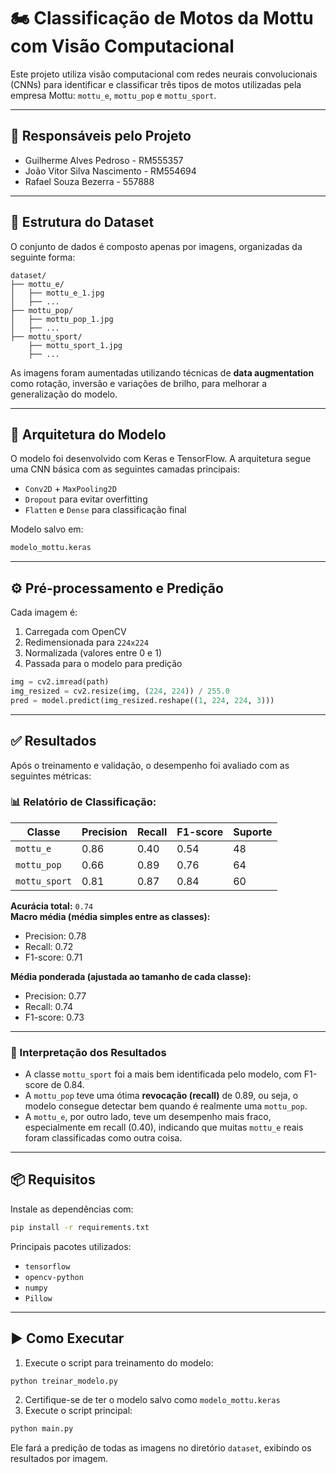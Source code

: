 # 🏍️ Classificação de Motos da Mottu com Visão Computacional

Este projeto utiliza visão computacional com redes neurais convolucionais (CNNs) para identificar e classificar três tipos de motos utilizadas pela empresa Mottu: `mottu_e`, `mottu_pop` e `mottu_sport`.

---

## 👥 Responsáveis pelo Projeto

- Guilherme Alves Pedroso - RM555357
- João Vitor Silva Nascimento - RM554694
- Rafael Souza Bezerra - 557888

---

## 📁 Estrutura do Dataset

O conjunto de dados é composto apenas por imagens, organizadas da seguinte forma:

```
dataset/
├── mottu_e/
│   ├── mottu_e_1.jpg
│   ├── ...
├── mottu_pop/
│   ├── mottu_pop_1.jpg
│   ├── ...
├── mottu_sport/
    ├── mottu_sport_1.jpg
    ├── ...
```

As imagens foram aumentadas utilizando técnicas de **data augmentation** como rotação, inversão e variações de brilho, para melhorar a generalização do modelo.

---

## 🧠 Arquitetura do Modelo

O modelo foi desenvolvido com Keras e TensorFlow. A arquitetura segue uma CNN básica com as seguintes camadas principais:

- `Conv2D` + `MaxPooling2D`
- `Dropout` para evitar overfitting
- `Flatten` e `Dense` para classificação final

Modelo salvo em:  
```bash
modelo_mottu.keras
```

---

## ⚙️ Pré-processamento e Predição

Cada imagem é:

1. Carregada com OpenCV
2. Redimensionada para `224x224`
3. Normalizada (valores entre 0 e 1)
4. Passada para o modelo para predição

```python
img = cv2.imread(path)
img_resized = cv2.resize(img, (224, 224)) / 255.0
pred = model.predict(img_resized.reshape((1, 224, 224, 3)))
```

---

## ✅ Resultados

Após o treinamento e validação, o desempenho foi avaliado com as seguintes métricas:

### 📊 Relatório de Classificação:

| Classe       | Precision | Recall | F1-score | Suporte |
|--------------|-----------|--------|----------|---------|
| `mottu_e`    | 0.86      | 0.40   | 0.54     | 48      |
| `mottu_pop`  | 0.66      | 0.89   | 0.76     | 64      |
| `mottu_sport`| 0.81      | 0.87   | 0.84     | 60      |

**Acurácia total:** `0.74`  
**Macro média (média simples entre as classes):**  
- Precision: 0.78  
- Recall: 0.72  
- F1-score: 0.71  

**Média ponderada (ajustada ao tamanho de cada classe):**  
- Precision: 0.77  
- Recall: 0.74  
- F1-score: 0.73  

---

### 🧠 Interpretação dos Resultados

- A classe `mottu_sport` foi a mais bem identificada pelo modelo, com F1-score de 0.84.
- A `mottu_pop` teve uma ótima **revocação (recall)** de 0.89, ou seja, o modelo consegue detectar bem quando é realmente uma `mottu_pop`.
- A `mottu_e`, por outro lado, teve um desempenho mais fraco, especialmente em recall (0.40), indicando que muitas `mottu_e` reais foram classificadas como outra coisa.

---

## 📦 Requisitos

Instale as dependências com:

```bash
pip install -r requirements.txt
```

Principais pacotes utilizados:
- `tensorflow`
- `opencv-python`
- `numpy`
- `Pillow`

---

## ▶️ Como Executar

1. Execute o script para treinamento do modelo:
```bash
python treinar_modelo.py
```
2. Certifique-se de ter o modelo salvo como `modelo_mottu.keras`
3. Execute o script principal:

```bash
python main.py
```

Ele fará a predição de todas as imagens no diretório `dataset`, exibindo os resultados por imagem.
